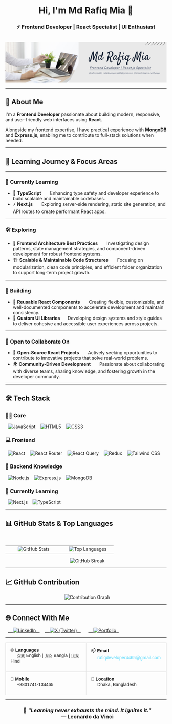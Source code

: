 <h1 align="center">Hi, I'm Md Rafiq Mia 👋</h1>
<h3 align="center">⚡ Frontend Developer | React Specialist | UI Enthusiast</h3>

<p align="center">
  <img src="img/rafiqmia65.png" alt="Md Rafiq Mia" />
</p>

---

## 💫 About Me

I'm a **Frontend Developer** passionate about building modern, responsive, and user-friendly web interfaces using **React**.

Alongside my frontend expertise, I have practical experience with **MongoDB** and **Express.js**, enabling me to contribute to full-stack solutions when needed.

---

## 🧠 Learning Journey & Focus Areas

---

### 🌱 Currently Learning

- 📘 **TypeScript**  
      Enhancing type safety and developer experience to build scalable and maintainable codebases.
- ⚡ **Next.js**  
      Exploring server-side rendering, static site generation, and API routes to create performant React apps.

---

### 🛠 Exploring

- 🧩 **Frontend Architecture Best Practices**  
      Investigating design patterns, state management strategies, and component-driven development for robust frontend systems.
- 🏗️ **Scalable & Maintainable Code Structures**  
      Focusing on modularization, clean code principles, and efficient folder organization to support long-term project growth.

---

### 📘 Building

- 🧱 **Reusable React Components**  
      Creating flexible, customizable, and well-documented components to accelerate development and maintain consistency.
- 🎨 **Custom UI Libraries**  
     Developing design systems and style guides to deliver cohesive and accessible user experiences across projects.

---

### 🤝 Open to Collaborate On

- 🚀 **Open-Source React Projects**  
      Actively seeking opportunities to contribute to innovative projects that solve real-world problems.
- 🌍 **Community-Driven Development**  
      Passionate about collaborating with diverse teams, sharing knowledge, and fostering growth in the developer community.

---

## 🛠 Tech Stack

### 👨‍💻 Core

<p>
  <img src="https://img.shields.io/badge/JavaScript-F7DF1E?style=for-the-badge&logo=javascript&logoColor=000" alt="JavaScript" />&nbsp;
  <img src="https://img.shields.io/badge/HTML5-E34F26?style=for-the-badge&logo=html5&logoColor=fff" alt="HTML5" />&nbsp;
  <img src="https://img.shields.io/badge/CSS3-1572B6?style=for-the-badge&logo=css3&logoColor=fff" alt="CSS3" />
</p>

### 💻 Frontend

<p>
  <img src="https://img.shields.io/badge/React-20232A?style=for-the-badge&logo=react&logoColor=61DAFB" alt="React" />&nbsp;
  <img src="https://img.shields.io/badge/React_Router-CA4245?style=for-the-badge&logo=react-router&logoColor=fff" alt="React Router" />&nbsp;
  <img src="https://img.shields.io/badge/React_Query-FF4154?style=for-the-badge&logo=react-query&logoColor=fff" alt="React Query" />&nbsp;
  <img src="https://img.shields.io/badge/Redux-593D88?style=for-the-badge&logo=redux&logoColor=fff" alt="Redux" />&nbsp;
  <img src="https://img.shields.io/badge/Tailwind_CSS-06B6D4?style=for-the-badge&logo=tailwind-css&logoColor=fff" alt="Tailwind CSS" />
</p>

### 🧠 Backend Knowledge

<p>
  <img src="https://img.shields.io/badge/Node.js-339933?style=for-the-badge&logo=node.js&logoColor=fff" alt="Node.js" />&nbsp;
  <img src="https://img.shields.io/badge/Express.js-000000?style=for-the-badge&logo=express&logoColor=fff" alt="Express.js" />&nbsp;
  <img src="https://img.shields.io/badge/MongoDB-47A248?style=for-the-badge&logo=mongodb&logoColor=fff" alt="MongoDB" />
</p>

### 🚀 Currently Learning

<p>
  <img src="https://img.shields.io/badge/Next.js-000000?style=for-the-badge&logo=next.js&logoColor=fff" alt="Next.js" />&nbsp;
  <img src="https://img.shields.io/badge/TypeScript-3178C6?style=for-the-badge&logo=typescript&logoColor=fff" alt="TypeScript" />
</p>

---

## 📊 GitHub Stats & Top Languages

<table align="center" width="100%">
  <tr>
    <td align="center" width="50%">
      <img src="https://github-readme-stats.vercel.app/api?username=rafiqmia65&show_icons=true&theme=radical&hide_border=true&rank_icon=github" alt="GitHub Stats" />
    </td>
    <td align="center" width="50%">
      <img src="https://github-readme-stats.vercel.app/api/top-langs/?username=rafiqmia65&layout=compact&theme=radical&hide_border=true" alt="Top Languages" />
    </td>
  </tr>
</table>

<p align="center">
  <img src="https://nirzak-streak-stats.vercel.app/?user=rafiqmia65&theme=synthwave&hide_border=false" alt="GitHub Streak"/>
</p>

---

## 📈 GitHub Contribution

<p align="center">
  <img src="https://github-readme-activity-graph.vercel.app/graph?username=rafiqmia65&theme=react-dark" alt="Contribution Graph" />
</p>

---

## 🌐 Connect With Me

<p align="left">
  <a href="https://www.linkedin.com/in/rafiqmia65/" target="_blank">
    <img src="https://img.shields.io/badge/LinkedIn-0A66C2?style=for-the-badge&logo=linkedin&logoColor=white" alt="LinkedIn" />
  </a>&nbsp;
  <a href="https://x.com/rafiqmia65" target="_blank">
    <img src="https://img.shields.io/badge/X-000000?style=for-the-badge&logo=x&logoColor=white" alt="X (Twitter)" />
  </a>&nbsp;
    <a href="https://rafiqmia.netlify.app/" target="_blank">
    <img src="https://img.shields.io/badge/Portfolio-24292e?style=for-the-badge&logo=vercel&logoColor=white" alt="Portfolio" />
  </a>
</p>

---

<table align="center" width="100%" style="border-collapse: collapse; font-family: Arial, sans-serif;">
  <tr>
    <td width="50%" style="padding: 15px; border: 1px solid #e0e0e0; vertical-align: top;">
      <p style="margin: 0 0 10px 0;">🌐 <strong>Languages</strong><br/>
      <span style="margin-left: 20px;">🇬🇧 English | 🇧🇩 Bangla | 🇮🇳 Hindi</span></p>
    </td>
    <td width="50%" style="padding: 15px; border: 1px solid #e0e0e0; vertical-align: top;">
      <p style="margin: 0 0 10px 0;">📫 <strong>Email</strong><br/>
      <span style="margin-left: 20px;"><a href="mailto:rafiqdeveloper4465@gmail.com" style="color: #61DAFB; text-decoration: none;">rafiqdeveloper4465@gmail.com</a></span></p>
    </td>
  </tr>
  <tr>
    <td width="50%" style="padding: 15px; border: 1px solid #e0e0e0; vertical-align: top;">
      <p style="margin: 0 0 10px 0;">📱 <strong>Mobile</strong><br/>
      <span style="margin-left: 20px;">+8801741-134465</span></p>
    </td>
    <td width="50%" style="padding: 15px; border: 1px solid #e0e0e0; vertical-align: top;">
      <p style="margin: 0 0 10px 0;">📍 <strong>Location</strong><br/>
      <span style="margin-left: 20px;">Dhaka, Bangladesh</span></p>
    </td>
  </tr>
</table>

---

<h3 align="center">
  🚀 <i>"Learning never exhausts the mind. It ignites it."</i><br />
  — <strong>Leonardo da Vinci</strong>
</h3>
